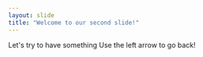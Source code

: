 ```yaml
---
layout: slide
title: "Welcome to our second slide!"
---
```

Let's try to have something
Use the left arrow to go back!
